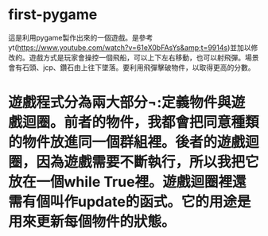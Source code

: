 # first-pygame
這是利用pygame製作出來的一個遊戲。是參考yt(https://www.youtube.com/watch?v=61eX0bFAsYs&amp;t=9914s)並加以修改的。遊戲方式是玩家會操控一個飛船，可以上下左右移動，也可以射飛彈。場景會有石頭、jcp、鑽石由上往下墜落。要利用飛彈擊破物件，以取得更高的分數。
# 遊戲程式分為兩大部分¬:定義物件與遊戲迴圈。前者的物件，我都會把同意種類的物件放進同一個群組裡。後者的遊戲迴圈，因為遊戲需要不斷執行，所以我把它放在一個while True裡。遊戲迴圈裡還需有個叫作update的函式。它的用途是用來更新每個物件的狀態。
